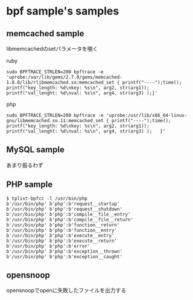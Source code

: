 # bpf sample's samples


## memcached sample

libmemcachedのsetパラメータを覗く


ruby

```
sudo BPFTRACE_STRLEN=200 bpftrace -e 'uprobe:/var/lib/gems/2.7.0/gems/memcached-1.8.0/lib/rlibmemcached.so:memcached_set { printf("----");time(); printf("key_length: %d\nkey: %s\n", arg2, str(arg1));  printf("val_lenght: %d\nval: %s\n", arg4, str(arg3) );}'
```

php

```
sudo BPFTRACE_STRLEN=200 bpftrace -e 'uprobe:/usr/lib/x86_64-linux-gnu/libmemcached.so.11:memcached_set { printf("----");time(); printf("key_length: %d\nkey: %s\n", arg2, str(arg1));  printf("val_lenght: %d\nval: %s\n", arg4, str(arg3) );   }'
```

## MySQL sample

あまり振るわず




## PHP sample

```
$ tplist-bpfcc -l /usr/bin/php
b'/usr/bin/php' b'php':b'request__startup'
b'/usr/bin/php' b'php':b'request__shutdown'
b'/usr/bin/php' b'php':b'compile__file__entry'
b'/usr/bin/php' b'php':b'compile__file__return'
b'/usr/bin/php' b'php':b'function__return'
b'/usr/bin/php' b'php':b'function__entry'
b'/usr/bin/php' b'php':b'execute__entry'
b'/usr/bin/php' b'php':b'execute__return'
b'/usr/bin/php' b'php':b'error'
b'/usr/bin/php' b'php':b'exception__thrown'
b'/usr/bin/php' b'php':b'exception__caught'
```

## opensnoop

opensnoopでopenに失敗したファイルを出力する



